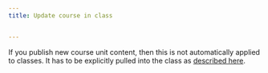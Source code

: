 ```yaml
---
title: Update course in class


---
```



If you publish new course unit content, then this is not automatically applied to classes. It has to be explicitly pulled into the class as [described here](/classes/unitmanagement/upgradecourse).
